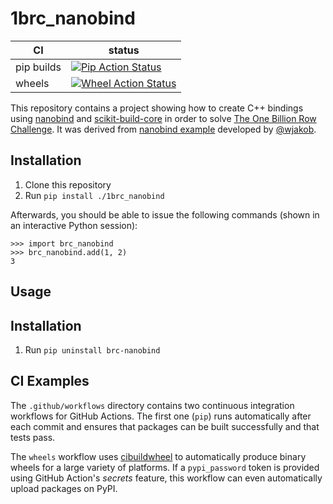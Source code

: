 1brc_nanobind
================

|      CI              | status |
|----------------------|--------|
| pip builds           | [![Pip Action Status][actions-pip-badge]][actions-pip-link] |
| wheels               | [![Wheel Action Status][actions-wheels-badge]][actions-wheels-link] |

[actions-pip-link]:        https://github.com/rmesek/1brc_nanobind/actions?query=workflow%3APip
[actions-pip-badge]:       https://github.com/rmesek/1brc_nanobind/workflows/Pip/badge.svg
[actions-wheels-link]:     https://github.com/rmesek/1brc_nanobind/actions?query=workflow%3AWheels
[actions-wheels-badge]:    https://github.com/rmesek/1brc_nanobind/workflows/Wheels/badge.svg


This repository contains a project showing how to create C++ bindings using [nanobind](https://github.com/wjakob/nanobind) and [scikit-build-core](https://scikit-build-core.readthedocs.io/en/latest/index.html) in order to solve [The One Billion Row Challenge](https://github.com/gunnarmorling/1brc). It was derived from [nanobind example](https://github.com/wjakob/nanobind_example) developed by [@wjakob](https://github.com/wjakob).

Installation
------------

1. Clone this repository
2. Run `pip install ./1brc_nanobind`

Afterwards, you should be able to issue the following commands (shown in an
interactive Python session):

```pycon
>>> import brc_nanobind
>>> brc_nanobind.add(1, 2)
3
```

Usage
------------

<!-- TODO -->

Installation
------------

1. Run `pip uninstall brc-nanobind`

CI Examples
-----------

The `.github/workflows` directory contains two continuous integration workflows
for GitHub Actions. The first one (`pip`) runs automatically after each commit
and ensures that packages can be built successfully and that tests pass.

The `wheels` workflow uses
[cibuildwheel](https://cibuildwheel.readthedocs.io/en/stable/) to automatically
produce binary wheels for a large variety of platforms. If a `pypi_password`
token is provided using GitHub Action's _secrets_ feature, this workflow can
even automatically upload packages on PyPI.
